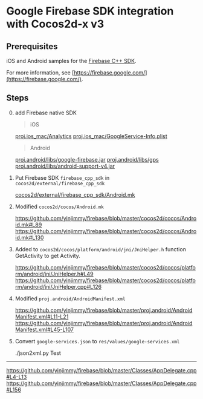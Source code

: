 # Google Firebase SDK integration with Cocos2d-x v3

Prerequisites
---

iOS and Android samples for the [Firebase C++ SDK](https://firebase.google.com/docs/cpp/setup).

For more information, see [https://firebase.google.com/](https://firebase.google.com/).


Steps
---

0. add Firebase native SDK

    > iOS

    [proj.ios_mac/Analytics](https://github.com/yinjimmy/firebase/blob/master/proj.ios_mac/Analytics)
    [proj.ios_mac/GoogleService-Info.plist](https://github.com/yinjimmy/firebase/blob/master/proj.ios_mac/GoogleService-Info.plist)

    > Android

    [proj.android/libs/google-firebase.jar](https://github.com/yinjimmy/firebase/blob/master/proj.android/libs/google-firebase.jar)
    [proj.android/libs/gps](https://github.com/yinjimmy/firebase/blob/master/proj.android/libs/gps)
    [proj.android/libs/android-support-v4.jar](https://github.com/yinjimmy/firebase/blob/master/proj.android/libs/android-support-v4.jar)


1. Put Firebase SDK `firebase_cpp_sdk` in `cocos2d/external/firebase_cpp_sdk`

    [cocos2d/external/firebase_cpp_sdk/Android.mk](https://github.com/yinjimmy/firebase/blob/master/cocos2d/external/firebase_cpp_sdk/Android.mk)

2. Modified `cocos2d/cocos/Android.mk`

    https://github.com/yinjimmy/firebase/blob/master/cocos2d/cocos/Android.mk#L89
    https://github.com/yinjimmy/firebase/blob/master/cocos2d/cocos/Android.mk#L130

3. Added to `cocos2d/cocos/platform/android/jni/JniHelper.h` function GetActivity to get Activity.

    https://github.com/yinjimmy/firebase/blob/master/cocos2d/cocos/platform/android/jni/JniHelper.h#L49
    https://github.com/yinjimmy/firebase/blob/master/cocos2d/cocos/platform/android/jni/JniHelper.cpp#L126

4. Modified `proj.android/AndroidManifest.xml`

    https://github.com/yinjimmy/firebase/blob/master/proj.android/AndroidManifest.xml#L11-L21
    https://github.com/yinjimmy/firebase/blob/master/proj.android/AndroidManifest.xml#L45-L107

5. Convert `google-services.json` to `res/values/google-services.xml`

    ./json2xml.py
Test
---

https://github.com/yinjimmy/firebase/blob/master/Classes/AppDelegate.cpp#L4-L13
https://github.com/yinjimmy/firebase/blob/master/Classes/AppDelegate.cpp#L156

